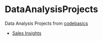# DataAnalysisProjects
Data Analysis Projects from [codebasics](https://github.com/codebasics/DataAnalysisProjects)
 - [Sales Insights](https://app.powerbi.com/links/ppJIODKXzZ?ctid=9fa4f438-b1e6-473b-803f-86f8aedf0dec&pbi_source=linkShare)

